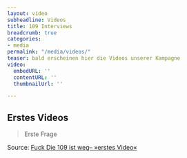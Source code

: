 ```yaml
---
layout: video
subheadline: Videos
title: 109 Interviews
breadcrumb: true
categories:
- media
permalink: "/media/videos/"
teaser: bald erscheinen hier die Videos unserer Kampagne
video:
  embedURL: ''
  contentURL: ''
  thumbnailUrl: ''

---
```

## Erstes Videos

> Erste Frage

Source: [Fuck Die 109 ist weg– »erstes Video«](https://www.youtube.com)